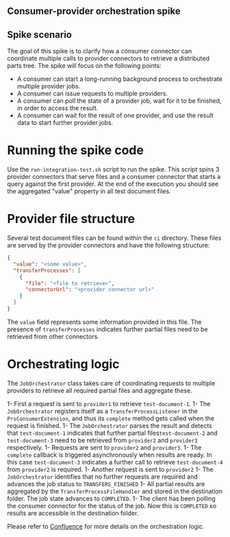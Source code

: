 ## Consumer-provider orchestration spike

## Spike scenario

The goal of this spike is to clarify how a consumer connector can coordinate multiple calls to provider connectors to retrieve a distributed parts tree. The spike will focus on the following points: 

* A consumer can start a long-running background process to orchestrate multiple provider jobs.
* A consumer can issue requests to multiple providers.
* A consumer can poll the state of a provider job, wait for it to be finished, in order to access the result.
* A consumer can wait for the result of one provider, and use the result data to start further provider jobs.

# Running the spike code

Use the `run-integration-test.sh` script to run the spike. This script spins 3 provider connectors that serve files and a consumer connector that starts a query against the first provider. At the end of the execution you should see the aggregated "value" property in all test document files.

# Provider file structure

Several test document files can be found within the `ci` directory. These files are served by the provider connectors and have the following structure:

```json
{
  "value": "<some value>",
  "transferProcesses": [
    {
      "file": "<file to retrieve>",
      "connectorUrl": "<provider connector url>"
    }
  ]
}
```

The `value` field represents some information provided in this file. The presence of `transferProcesses` indicates further partial files need to be retrieved from other connectors.

# Orchestrating logic

The `JobOrchestrator` class takes care of coordinating requests to multiple providers to retrieve all required partial files and aggregate these.

1- First a request is sent to `provider1` to retrieve `test-document-1`.
1- The `JobOrchestrator` registers itself as a `TransferProcessListener` in the `PrsConsumerExtension`, and thus its `complete` method gets called when the request is finished.
1- The `JobOrchestrator` parses the result and detects that `test-document-1` indicates that further partial files`test-document-2` and `test-document-3` need to be retrieved from `provider2` and `provider3` respectively.
1- Requests are sent to `provider2` and `provider3`.
1- The `complete` callback is triggered asynchronously when results are ready. In this case `test-document-3` indicates a further call to retrieve `test-document-4` from `provider2` is required.
1- Another request is sent to `provider2`
1- The `JobOrchestrator` identifies that no further requests are required and advances the job status to `TRANSFERS_FINISHED`
1- All partial results are aggregated by the `TransferProcessFileHandler` and stored in the destination folder. The job state advances to `COMPLETED`. 
1- The client has been polling the consumer connector for the status of the job. Now this is `COMPLETED` so results are accessible in the destination folder.  

Please refer to [Confluence](https://confluence.catena-x.net/display/ARTI/MTPDC+EDC+Orchestration) for more details on the orchestration logic.
